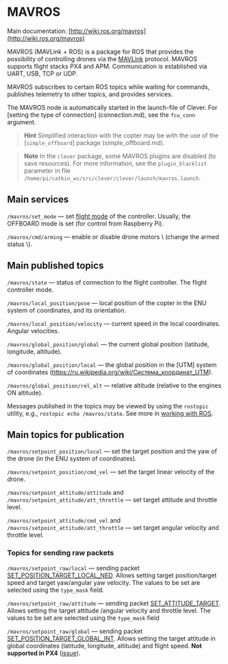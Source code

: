 # MAVROS

Main documentation: [http://wiki.ros.org/mavros](http://wiki.ros.org/mavros)

MAVROS \(MAVLink + ROS\) is a package for ROS that provides the possibility of controlling drones via the [MAVLink](mavlink.md) protocol. MAVROS supports flight stacks PX4 and APM. Communication is established via UART, USB, TCP or UDP.

MAVROS subscribes to certain ROS topics while waiting for commands, publishes telemetry to other topics, and provides services.

The MAVROS node is automatically started in the launch-file of Clever. For [setting the type of connection] (connection.md), see the `fcu_conn` argument.

> **Hint** Simplified interaction with the copter may be with the use of the [`simple_offboard`] package (simple_offboard.md).

<!-- -->

> **Note** In the `clever` package, some MAVROS plugins are disabled (to save resources). For more information, see the `plugin_blacklist` parameter in file `/home/pi/catkin_ws/src/clever/clever/launch/mavros.launch`.

## Main services

`/mavros/set_mode` — set [flight mode](modes.md) of the controller. Usually, the OFFBOARD mode is set \(for control from Raspberry Pi\).

`/mavros/cmd/arming` — enable or disable drone motors \\ (change the armed status \\).

## Main published topics

`/mavros/state` — status of connection to the flight controller. The flight controller mode.

`/mavros/local_position/pose` — local position of the copter in the ENU system of coordinates, and its orientation.

`/mavros/local_position/velocity` — current speed in the local coordinates. Angular velocities.

`/mavros/global_position/global` — the current global position \(latitude, longitude, altitude\).

`/mavros/global_position/local` — the global position in the [UTM] system of coordinates (https://ru.wikipedia.org/wiki/Система_координат_UTM).

`/mavros/global_position/rel_alt` — relative altitude \(relative to the engines ON altitude\).

Messages published in the topics may be viewed by using the `rostopic` utility, e.g., `rostopic echo /mavros/state`. See more in [working with ROS](ros.md).

## Main topics for publication

`/mavros/setpoint_position/local` — set the target position and the yaw of the drone \(in the ENU system of coordinates\).

`/mavros/setpoint_position/cmd_vel` — set the target linear velocity of the drone.

`/mavros/setpoint_attitude/attitude` and `/mavros/setpoint_attitude/att_throttle` — set target attitude and throttle level.

`/mavros/setpoint_attitude/cmd_vel` and `/mavros/setpoint_attitude/att_throttle` — set target angular velocity and throttle level.

### Topics for sending raw packets

`/mavros/setpoint_raw/local` — sending packet [SET\_POSITION\_TARGET\_LOCAL\_NED](https://pixhawk.ethz.ch/mavlink/#SET_POSITION_TARGET_LOCAL_NED). Allows setting target position/target speed and target yaw/angular yaw velocity. The values to be set are selected using the `type_mask` field.

`/mavros/setpoint_raw/attitude` — sending packet [SET\_ATTITUDE\_TARGET](https://pixhawk.ethz.ch/mavlink/#SET_ATTITUDE_TARGET). Allows setting the target attitude /angular velocity and throttle level. The values to be set are selected using the `type_mask` field

`/mavros/setpoint_raw/global` — sending packet [SET\_POSITION\_TARGET\_GLOBAL\_INT](https://pixhawk.ethz.ch/mavlink/#SET_POSITION_TARGET_GLOBAL_INT). Allows setting the target attitude in global coordinates \(latitude, longitude, altitude\) and flight speed. **Not supported in PX4** \([issue](https://github.com/PX4/Firmware/issues/7552)\).
